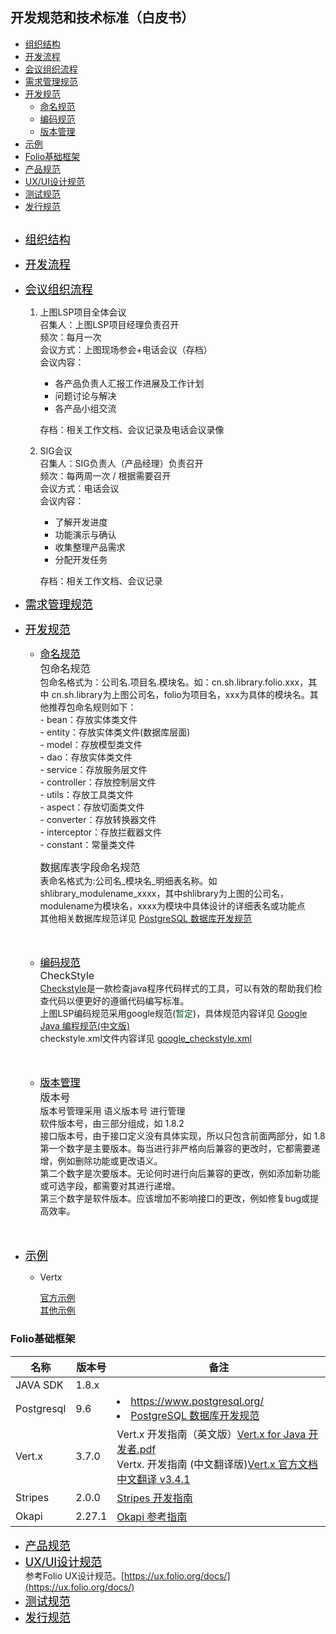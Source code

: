 ## 开发规范和技术标准（白皮书）
* [组织结构](#组织结构)
* [开发流程](#开发流程)
* [会议组织流程](#会议组织流程)
* [需求管理规范](#需求管理规范)
* [开发规范](#开发规范)
    * [命名规范](#命名规范)
    * [编码规范](#编码规范)
    * [版本管理](#版本管理)
* [示例](#示例)
* [Folio基础框架](#folio基础框架)
* [产品规范](#产品规范)
* [UX/UI设计规范](#ux_ui)
* [测试规范](#测试规范)
* [发行规范](#faxingguifan)
##  
* <font size=4><a href="#组织结构" id="user-content-组织结构" style="color:black" title="">组织结构</a></font>
* <font size=4><a href="#开发流程" id="user-content-开发流程" style="color:black" title="">开发流程</a></font>
* <font size=4><a href="#会议组织流程" id="user-content-会议组织流程" style="color:black" title="">会议组织流程</a></font>
    1. 上图LSP项目全体会议 <br />
        召集人：上图LSP项目经理负责召开<br />
        频次：每月一次<br />
        会议方式：上图现场参会+电话会议（存档）<br />
        会议内容：<br />
        * 各产品负责人汇报工作进展及工作计划
        * 问题讨论与解决
        * 各产品小组交流<br />

        存档：相关工作文档、会议记录及电话会议录像 <br />
    2. SIG会议 <br />
        召集人：SIG负责人（产品经理）负责召开<br />
        频次：每两周一次 / 根据需要召开<br />
        会议方式：电话会议<br />
        会议内容：<br />
        * 了解开发进度
        * 功能演示与确认
        * 收集整理产品需求
        * 分配开发任务 <br />
        
        存档：相关工作文档、会议记录 <br />
* <font size=4><a href="#需求管理规范" id="user-content-需求管理规范" style="color:black" title="">需求管理规范</a></font>
* <font size=4><a href="#开发规范" id="user-content-开发规范" style="color:black" title="">开发规范</a></font>
    * <font size=3><a href="#命名规范" id="user-content-命名规范" style="color:black" title="">命名规范</a></font> <br />
        <font size=3>包命名规范 </font> <br />
        包命名格式为：公司名.项目名.模块名。如：cn.sh.library.folio.xxx，其中 cn.sh.library为上图公司名，folio为项目名，xxx为具体的模块名。其他推荐包命名规则如下：<br />
            - bean：存放实体类文件<br />
            - entity：存放实体类文件(数据库层面)<br />
            - model：存放模型类文件<br />
            - dao：存放实体类文件<br />
            - service：存放服务层文件<br />
            - controller：存放控制层文件<br />
            - utils：存放工具类文件<br />
            - aspect：存放切面类文件<br />
            - converter：存放转换器文件<br />
            - interceptor：存放拦截器文件<br />
            - constant：常量类文件<br />

        <font size=3>数据库表字段命名规范 </font> <br />
            表命名格式为:公司名_模块名_明细表名称。如 shlibrary_modulename_xxxx，其中shlibrary为上图的公司名，modulename为模块名，xxxx为模块中具体设计的详细表名或功能点<br />
            其他相关数据库规范详见 <a href="http://sig.library.sh.cn:8090/pages/viewpage.action?pageId=2818252">PostgreSQL 数据库开发规范</a><br /><br /><br />


    * <font size=3><a href="#编码规范" id="user-content-编码规范" style="color:black" title="">编码规范</a> </font> <br />
        <font size=3>CheckStyle </font> <br />
        <a href="https://checkstyle.sourceforge.io/">Checkstyle</a>是一款检查java程序代码样式的工具，可以有效的帮助我们检查代码以便更好的遵循代码编写标准。<br />
        上图LSP编码规范采用google规范(<font color='rgb(255,102,0)'>暂定</font>)，具体规范内容详见 <a href="http://sig.library.sh.cn:8090/download/attachments/2818186/google-java-styleguide-zh.pdf?version=1&modificationDate=1556165372952&api=v2">Google Java 编程规范(中文版)</a> <br />
        checkstyle.xml文件内容详见 <a href="https://github.com/checkstyle/checkstyle/blob/master/src/main/resources/google_checks.xml">google_checkstyle.xml</a> <br /> <br /> <br />

    * <font size=3><a href="#版本管理" id="user-content-版本管理" style="color:black" title="">版本管理</a> </font> <br />
        <font size=3>版本号 </font> <br />
        版本号管理采用 语义版本号 进行管理<br />
        软件版本号，由三部分组成，如 1.8.2<br />
        接口版本号，由于接口定义没有具体实现，所以只包含前面两部分，如 1.8<br />
        第一个数字是主要版本。每当进行非严格向后兼容的更改时，它都需要递增，例如删除功能或更改语义。<br />
        第二个数字是次要版本。无论何时进行向后兼容的更改，例如添加新功能或可选字段，都需要对其进行递增。<br />
        第三个数字是软件版本。应该增加不影响接口的更改，例如修复bug或提高效率。<br /><br /> <br />
        
* <font size=4><a href="#示例" id="user-content-示例" style="color:black" title="">示例</a></font>
    * Vertx

        [官方示例](https://github.com/vert-x3/vertx-examples "官方示例") <br />
        [其他示例](https://github.com/x19990416/vertx-examples "其他示例")
### Folio基础框架
<table>
<th>名称</th><th>版本号</th><th>备注</th>
<tbody>
<tr>
<td>JAVA SDK</td>
<td>1.8.x</td>
<td></td>
</tr>
<tr>
<td>Postgresql</td>
<td>9.6</td>
<td>
<li><a href="https://www.postgresql.org/">https://www.postgresql.org/</a></li>
<li><a href="http://sig.library.sh.cn:8090/pages/viewpage.action?pageId=2818252">PostgreSQL 数据库开发规范</a></li>
</td>
</tr>
<tr>
<td>Vert.x</td>
<td>3.7.0</td>
<td>
Vert.x 开发指南（英文版）<a href="http://sig.library.sh.cn:8090/pages/viewpage.action?pageId=2818186&preview=/2818186/2818235/Vert.x%20for%20Java%20%E5%BC%80%E5%8F%91%E8%80%85.pdf">Vert.x for Java 开发者.pdf</a><br />
Vertx. 开发指南 (中文翻译版)<a href="https://vertxchina.github.io/vertx-translation-chinese/">Vert.x 官方文档中文翻译 v3.4.1</a>

</td>
</tr>
<tr>
<td>Stripes</td>
<td>2.0.0</td>
<td><a href="https://github.com/folio-org/stripes/blob/master/README.md">Stripes 开发指南</a></td>
</tr>
<tr>
<td>Okapi</td>
<td>2.27.1</td>
<td><a href="https://github.com/folio-org/okapi/blob/master/doc-zh/guide.md">Okapi 参考指南</a></td>
</tr>
</tbody>
</table>

* <font size=4><a href="#产品规范" id="user-content-产品规范" style="color:black" title="">产品规范</a></font>
* <font size=4><a href="#ux_ui" id="user-content-ux_ui" style="color:black" title="">UX/UI设计规范</a></font> <br />
    参考Folio UX设计规范。[https://ux.folio.org/docs/](https://ux.folio.org/docs/)
* <font size=4 ><a href="#测试规范" id="user-content-测试规范" style="color:black" title="">测试规范</a></font>
* <font size=4 name="faxingguifan"><a href="#faxingguifan" id="user-content-faxingguifan" style="color:black" title="">发行规范</a></font>

